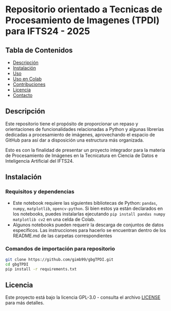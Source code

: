 # Repositorio orientado a Tecnicas de Procesamiento de Imagenes (TPDI) para IFTS24 - 2025

## Tabla de Contenidos

- [Descripción](#descripción)
- [Instalación](#instalación)
- [Uso](#uso)
- [Uso en Colab](#uso-en-colab)
- [Contribuciones](#contribuciones)
- [Licencia](#licencia)
- [Contacto](#contacto)

## Descripción

Este repositorio tiene el propósito de proporcionar un repaso y orientaciones de funcionalidades relacionadas a Python y algunas librerías dedicadas a procesamiento de imágenes, aprovechando el espacio de GitHub para así dar a disposición una estructura más organizada.

Esto es con la finalidad de presentar un proyecto integrador para la materia de Procesamiento de Imágenes en la Tecnicatura en Ciencia de Datos e Inteligencia Artificial del IFTS24.

## Instalación
### Requisitos y dependencias
* Este notebook requiere las siguientes bibliotecas de Python: `pandas`, `numpy`, `matplotlib`, `opencv-python`.
  Si bien estos ya están declarados en los notebooks, puedes instalarlas ejecutando `pip install pandas numpy matplotlib cv2` en una celda de Colab.
* Algunos notebooks pueden requerir la descarga de conjuntos de datos específicos. Las instrucciones para hacerlo se encuentran dentro de los README.md de las carpetas correspondientes

### Comandos de importación para repositorio
```bash
git clone https://github.com/gimb99/gbgTPDI.git
cd gbgTPDI
pip install -r requirements.txt
```

## Licencia

Este proyecto está bajo la licencia GPL-3.0 - consulta el archivo [LICENSE](LICENSE) para más detalles.

